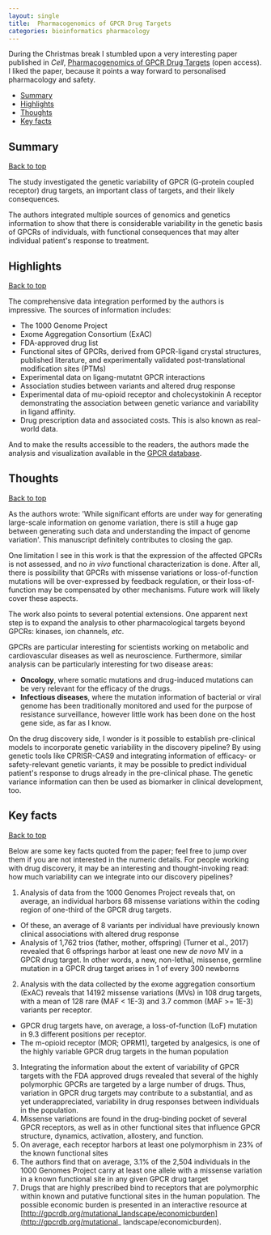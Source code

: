 ```yaml
---
layout: single
title:  Pharmacogenomics of GPCR Drug Targets
categories: bioinformatics pharmacology
---
```


During the Christmas break I stumbled upon a very interesting paper published in *Cell*,  [Pharmacogenomics of GPCR Drug Targets](http://www.cell.com/cell/abstract/S0092-8674(17)31384-3) (open access). I liked the paper, because it points a way forward to personalised pharmacology and safety.

<a id="top"></a>

* [Summary](#summary)
* [Highlights](#highlights)
* [Thoughts](#thoughts)
* [Key facts](#keyfacts)


## Summary

<a id="summary"></a>
[Back to top](#top)

The study investigated the genetic variability of GPCR (G-protein coupled receptor) drug targets, an important class of targets, and their likely consequences.

The authors integrated multiple sources of genomics and genetics information to show that there is considerable variability in the genetic basis of GPCRs of individuals, with functional consequences that may alter individual patient's response to treatment. 

## Highlights
<a id="highlights"></a>
[Back to top](#top)

The comprehensive data integration performed by the authors is impressive. The sources of information includes:

+ The 1000 Genome Project
+ Exome Aggregation Consortium (ExAC)
+ FDA-approved drug list
+ Functional sites of GPCRs, derived from GPCR-ligand crystal structures, published literature, and experimentally validated post-translational modification sites (PTMs)
+ Experimental data on ligang-mutatnt GPCR interactions
+ Association studies between variants and altered drug response 
+ Experimental data of mu-opioid receptor and cholecystokinin A receptor demonstrating the association between genetic variance and variability in ligand affinity.
+ Drug prescription data and associated costs. This is also known as real-world data.

And to make the results accessible to the readers, the authors made the analysis and visualization available in the [GPCR database](http://www.gpcrdb.org).

## Thoughts

<a id="thoughts"></a>

[Back to top](#top)

As the authors wrote: 'While significant efforts are under way for generating large-scale information on genome variation, there is still a huge gap between generating such data and understanding the impact of genome variation'. This manuscript definitely contributes to closing the gap.

One limitation I see in this work is that the expression of the affected GPCRs is not assessed, and no _in vivo_ functional characterization is done. After all, there is possibility that GPCRs with missense variations or loss-of-function mutations will be over-expressed by feedback regulation, or their loss-of-function may be compensated by other mechanisms. Future work will likely cover these aspects.

The work also points to several potential extensions. One apparent next step is to expand the analysis to other pharmacological targets beyond GPCRs: kinases, ion channels, *etc*. 

GPCRs are particular interesting for scientists working on metabolic and cardiovascular diseases as well as neuroscience. Furthermore, similar analysis can be particularly interesting for two disease areas: 
+ **Oncology**, where somatic mutations and drug-induced mutations can be very relevant for the efficacy of the drugs.
+ **Infectious diseases**, where the mutation information of bacterial or viral genome has been traditionally monitored and used for the purpose of resistance surveillance, however little work has been done on the host gene side, as far as I know.  

On the drug discovery side, I wonder is it possible to establish pre-clinical models to incorporate genetic variability in the discovery pipeline? By using genetic tools like CPRISR-CAS9 and integrating information of efficacy- or safety-relevant genetic variants, it may be possible to predict individual patient's response to drugs already in the pre-clinical phase. The genetic variance information can then be used as biomarker in clinical development, too.



## Key facts

<a id="keyfacts"></a>

[Back to top](#top)

Below are some key facts quoted from the paper; feel free to jump over them if you are not interested in the numeric details. For people working with drug discovery, it may be an interesting and thought-invoking read: how much variability can we integrate into our discovery pipelines?
1. Analysis of data from the 1000 Genomes Project reveals that, on average, an individual harbors 68 missense variations within the coding region of one-third of the GPCR drug targets. 
  + Of these, an average of 8 variants per individual have previously known clinical associations with altered drug response
  + Analysis of 1,762 trios (father, mother, offspring) (Turner et al., 2017) revealed that 6 offsprings harbor at least one new *de novo* MV in a GPCR drug target. In other words, a new, non-lethal, missense, germline mutation in a GPCR drug target arises in 1 of every 300 newborns
2. Analysis with the data collected by the exome aggregation consortium (ExAC) reveals that 14192 missense variations (MVs) in 108 drug targets, with a mean of 128 rare (MAF < 1E-3) and 3.7 common (MAF >= 1E-3) variants per receptor.  
  + GPCR drug targets have, on average, a loss-of-function (LoF) mutation in 9.3 different positions per receptor.
  + The m-opioid receptor (MOR; OPRM1), targeted by analgesics, is one of the highly variable GPCR drug targets in the human population
3. Integrating the information about the extent of variability of GPCR targets with the FDA approved drugs revealed that several of the highly polymorphic
GPCRs are targeted by a large number of drugs. Thus, variation in GPCR drug targets may contribute to a substantial, and as yet underappreciated, variability in drug responses between individuals in the population.
4. Missense variations are found in the drug-binding pocket of several GPCR receptors, as well as in other functional sites that influence GPCR structure, dynamics, activation, allostery, and function.
5. On average, each receptor harbors at least one polymorphism in 23% of the known functional sites
6. The authors find that on average, 3.1% of the 2,504 individuals in the 1000 Genomes Project carry at least one allele with a missense variation in a known functional site in any given GPCR drug target
7. Drugs that are highly prescribed bind to receptors that are polymorphic within known and putative functional sites in the human population. The possible economic burden is presented in an interactive resource at [http://gpcrdb.org/mutational_landscape/economicburden](http://gpcrdb.org/mutational_
landscape/economicburden).


